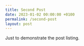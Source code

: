 ```yaml
---
title: Second Post
date: 2023-01-02 00:00:00 +0100
permalink: /second-post
layout: post
---
```

Just to demonstrate the post listing.

